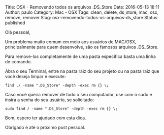 Title: OSX - Removendo todos os arquivos .DS_Store
Date: 2016-05-13 18:11
Author: paulo
Category: Mac - OSX
Tags: clean, delete, ds_store, mac, osx, remove, remover
Slug: osx-removendo-todos-os-arquivos-ds_store
Status: published

Olá pessoal,

Um problema muito comum em meio aos usuários de MAC/OSX, principalmente para quem desenvolve, são os famosos arquivos .DS\_Store.

Para remove-los completamente de uma pasta específica basta uma linha de comando.

Abra o seu Terminal, entre na pasta raiz do seu projeto ou na pasta raiz que você deseja limpar e execute:

``` {.EnlighterJSRAW enlighter-language="shell"}
find ./ -name ".DS_Store" -depth -exec rm {} \;
```

Caso você queira remover de todo o seu computador, use com o sudo e insira a senha do seu usuário, se solicitado:

``` {.EnlighterJSRAW enlighter-language="shell"}
sudo find / -name ".DS_Store" -depth -exec rm {} \;
```

Bom, espero ter ajudado com esta dica.

Obrigado e até o próximo post pessoal.
